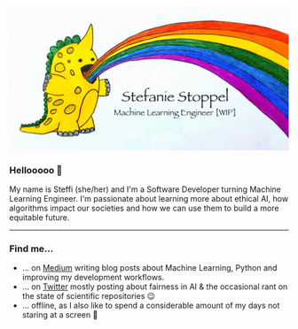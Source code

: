 <!--
**StefanieStoppel/StefanieStoppel** is a ✨ _special_ ✨ repository because its `README.md` (this file) appears on your GitHub profile.

Here are some ideas to get you started:

- 🔭 I’m currently working on ...
- 🌱 I’m currently learning ...
- 👯 I’m looking to collaborate on ...
- 🤔 I’m looking for help with ...
- 💬 Ask me about ...
- 📫 How to reach me: ...
  - 😄 Pronouns: ...
  - ⚡ Fun fact: ...
  -->

[![Header](saurus-with-name.jpg "Header")](https://qbrid.net/)

### Hellooooo 👋
My name is Steffi (she/her) and I'm a Software Developer turning Machine Learning Engineer. I'm passionate about learning more about ethical AI, how algorithms impact our societies and how we can use them to build a more equitable future.

--- 

### Find me...
- ... on [Medium](https://medium.com/@qbrid) writing blog posts about Machine Learning, Python and improving my development workflows.
- ... on [Twitter](https://twitter.com/Qbrid_) mostly posting about fairness in AI & the occasional rant on the state of scientific repositories 😉
- ... offline, as I also like to spend a considerable amount of my days not staring at a screen 🙈
